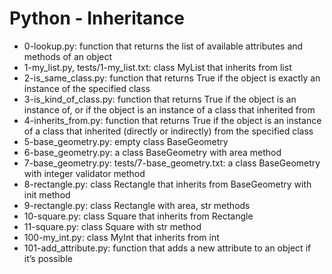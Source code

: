 # Python - Inheritance
- 0-lookup.py: function that returns the list of available attributes and methods of an object
- 1-my_list.py, tests/1-my_list.txt: class MyList that inherits from list
- 2-is_same_class.py: function that returns True if the object is exactly an instance of the specified class
- 3-is_kind_of_class.py: function that returns True if the object is an instance of, or if the object is an instance of a class that inherited from
- 4-inherits_from.py: function that returns True if the object is an instance of a class that inherited (directly or indirectly) from the specified class
- 5-base_geometry.py: empty class BaseGeometry
- 6-base_geometry.py: a class BaseGeometry with area method
- 7-base_geometry.py: tests/7-base_geometry.txt: a class BaseGeometry with integer validator method
- 8-rectangle.py: class Rectangle that inherits from BaseGeometry with init method
- 9-rectangle.py: class Rectangle with area, str methods
- 10-square.py: class Square that inherits from Rectangle
- 11-square.py: class Square with str method
- 100-my_int.py: class MyInt that inherits from int
- 101-add_attribute.py: function that adds a new attribute to an object if it’s possible
